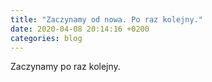 ```yaml
---
title: "Zaczynamy od nowa. Po raz kolejny."
date: 2020-04-08 20:14:16 +0200
categories: blog
---
```


Zaczynamy po raz kolejny.